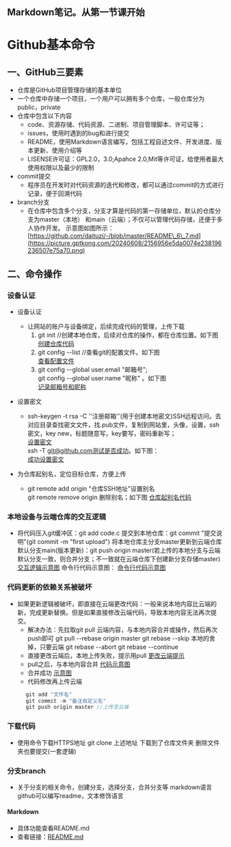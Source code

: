 Markdown笔记。从第一节课开始<br>
---
# Github基本命令

## 一、GitHub三要素
* 仓库是GitHub项目管理存储的基本单位
* 一个仓库中存储一个项目，一个用户可以拥有多个仓库，一般仓库分为public，private
* 仓库中包含以下内容
  * code、资源存储、代码资源、二进制、项目管理脚本、许可证等；
  * issues，使用时遇到的bug和进行提交
  * README，使用Markdown语言编写，包括工程自述文件、开发进度、版本更新、使用介绍等
  * LISENSE许可证：GPL2.0，3.0;Apahce 2.0,Mit等许可证，给使用者最大使用权限以及最少的限制
* commit提交
  * 程序员在开发时对代码资源的迭代和修改，都可以通过commit的方式进行记录，便于回溯代码
* branch分支
  * 在仓库中包含多个分支，分支才算是代码的第一存储单位，默认的仓库分支为master（本地）
  和main（云端）；不仅可以管理代码存储，还便于多人协作开发。
  示意图如图所示：
 [https://github.com/daituzi/-/blob/master/README\_6\_7.md](https://picture.gptkong.com/20240608/2156956e5da0074e238196236507e75a70.png)

## 二、命令操作
### 设备认证
* 设备认证
  * 让网站的账户与设备绑定，后续完成代码的管理，上传下载
    1. git init //创建本地仓库，后续对仓库的操作，都在仓库位置。如下图<br>
    [创建仓库代码](https://picture.gptkong.com/20240609/115416cb67672346c393397d03fd142c7f.png)
    2. git config --list  //查看git的配置文件。如下图<br>
       [查看配置文件](https://picture.gptkong.com/20240609/1208825fad7484457b8fe6e641175f777b.png)
    3. git config --global user.email "邮箱号";<br>
       git config --global user.name "昵称" 。如下图<br>
       [记录邮箱号和昵称](https://picture.gptkong.com/20240609/121028098d83464be1aafa4d6dd77fe1d3.png)<br>

* 设置密文
  * ssh-keygen -t  rsa -C ''注册邮箱''(用于创建本地密文)SSH远程访问。去对应目录查找密文文件，找.pub文件，复制到网站里，头像，设置，ssh密文，key new，标题随意写，key要写，密码重新写；<br>
  [设置密文](https://picture.gptkong.com/20240609/1234813c0448f6434ab447c01cd9cf30f6.png)<br>
  ssh -T git@github.com测试是否成功。如下图：<br>
  [成功设置密文](https://picture.gptkong.com/20240609/12370cd7d3ca6f44ada6e0808044b361e9.png)<br>

* 为仓库起别名，定位目标仓库，方便上传
  * git remote add origin "仓库SSH地址"设置别名 <br>
    git remote remove origin 删除别名；如下图
    [仓库起别名代码](https://picture.gptkong.com/20240609/1542cd8674063e48af9b6932be7fbc0ca5.png) <br>
### 本地设备与云端仓库的交互逻辑
* 将代码压入git缓冲区：git add code.c
提交到本地仓库：git commit "提交说明"(git commit -m "first upload")
将本地仓库主分支master更新到云端仓库默认分支main(版本更新)：git push origin master(若上传的本地分支与云端默认分支一致，则合并分支；不一致就在云端仓库下创建新分支存储master)
  [交互逻辑示意图](https://picture.gptkong.com/20240609/1546ba00d0d8b5458bbbf076427d67f989.png)
  命令行代码示意图：
  [命令行代码示意图](https://picture.gptkong.com/20240609/1548bc8e0c82994723ab60abe693b34c21.png)

### 代码更新的依赖关系被破坏
* 如果更新逻辑被破坏，即直接在云端更改代码：一般来说本地内容比云端的新，完成更新替换。但是如果直接修改云端代码，导致本地内容无法再次提交。
  * 解决办法：先拉取git pull 云端内容，与本地内容合并或操作，然后再次push即可
git pull --rebase origin master
git rebase --skip  本地的舍掉，只要云端
git rebase --abort
git rebase --continue
  * 直接更改云端后，本地上传失败，提示用pull
    [更改云端提示](https://picture.gptkong.com/20240609/160376777186354a91a97f452c1b8e167a.png)
  * pull之后，与本地内容合并
    [代码示意图](https://picture.gptkong.com/20240609/16056f7ad8f1924e9f96d2c1d6ea79cdeb.png)
  * 合并成功
    [示意图](https://picture.gptkong.com/20240609/16066a66e7c4204d008087ae04210649cc.png)
  * 代码修改再上传云端
```c
      git add "文件名"
      git commit -m "备注自定义名"
      git push origin master //上传至云端
```
### 下载代码
* 使用命令下载HTTPS地址
git clone 上述地址
下载到了仓库文件夹
删除文件夹也要提交(一套逻辑)

### 分支branch 
* 关于分支的相关命令，创建分支，选择分支，合并分支等
markdown语言
github可以编写readme，文本修饰语言
#### Markdown
* 具体功能查看README.md
* 查看链接：[README.md](https://github.com/daituzi/-/blob/master/README.md "点击访问")






